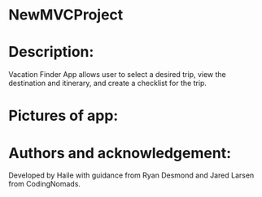 # NewMVCProject

# Description:
Vacation Finder App allows user to select a desired trip, view the destination and itinerary, and create a checklist for the trip.

# Pictures of app:

# Authors and acknowledgement:

Developed by Haile with guidance from Ryan Desmond and Jared Larsen from CodingNomads.
